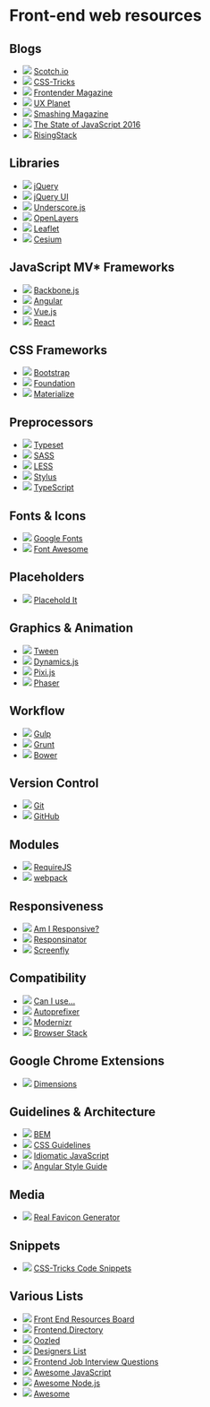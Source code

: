 # Front-end web resources

## Blogs
* ![](http://s2.googleusercontent.com/s2/favicons?domain_url=http://scotch.io) [Scotch.io](http://scotch.io)
* ![](http://s2.googleusercontent.com/s2/favicons?domain_url=http://css-tricks.com) [CSS-Tricks](http://css-tricks.com)
* ![](http://s2.googleusercontent.com/s2/favicons?domain_url=http://frontender.info) [Frontender Magazine](http://frontender.info)
* ![](http://s2.googleusercontent.com/s2/favicons?domain_url=https://uxplanet.org) [UX Planet](https://uxplanet.org)
* ![](http://s2.googleusercontent.com/s2/favicons?domain_url=https://www.smashingmagazine.com) [Smashing Magazine](https://www.smashingmagazine.com)
* ![](http://s2.googleusercontent.com/s2/favicons?domain_url=http://stateofjs.com) [The State of JavaScript 2016](http://stateofjs.com)
* ![](http://s2.googleusercontent.com/s2/favicons?domain_url=https://blog.risingstack.com) [RisingStack](https://blog.risingstack.com)

## Libraries
* ![](http://s2.googleusercontent.com/s2/favicons?domain_url=https://jquery.com) [jQuery](https://jquery.com)
* ![](http://s2.googleusercontent.com/s2/favicons?domain_url=https://jqueryui.com) [jQuery UI](https://jqueryui.com)
* ![](http://s2.googleusercontent.com/s2/favicons?domain_url=http://underscorejs.org) [Underscore.js](http://underscorejs.org)
* ![](http://s2.googleusercontent.com/s2/favicons?domain_url=https://openlayers.org) [OpenLayers](https://openlayers.org)
* ![](http://s2.googleusercontent.com/s2/favicons?domain_url=http://leafletjs.com) [Leaflet](http://leafletjs.com)
* ![](http://s2.googleusercontent.com/s2/favicons?domain_url=https://cesiumjs.org) [Cesium](https://cesiumjs.org)

## JavaScript MV* Frameworks
* ![](http://s2.googleusercontent.com/s2/favicons?domain_url=http://backbonejs.org) [Backbone.js](http://backbonejs.org)
* ![](http://s2.googleusercontent.com/s2/favicons?domain_url=https://angular.io) [Angular](https://angular.io)
* ![](http://s2.googleusercontent.com/s2/favicons?domain_url=http://vuejs.org) [Vue.js](http://vuejs.org)
* ![](http://s2.googleusercontent.com/s2/favicons?domain_url=https://facebook.github.io/react) [React](https://facebook.github.io/react)

## CSS Frameworks
* ![](http://s2.googleusercontent.com/s2/favicons?domain_url=http://getbootstrap.com) [Bootstrap](http://getbootstrap.com)
* ![](http://s2.googleusercontent.com/s2/favicons?domain_url=http://foundation.zurb.com) [Foundation](http://foundation.zurb.com)
* ![](http://s2.googleusercontent.com/s2/favicons?domain_url=http://materializecss.com) [Materialize](http://materializecss.com)

## Preprocessors
* ![](http://s2.googleusercontent.com/s2/favicons?domain_url=https://blot.im/typeset) [Typeset](https://blot.im/typeset)
* ![](http://s2.googleusercontent.com/s2/favicons?domain_url=http://sass-lang.com) [SASS](http://sass-lang.com)
* ![](http://s2.googleusercontent.com/s2/favicons?domain_url=http://lesscss.org) [LESS](http://lesscss.org)
* ![](http://s2.googleusercontent.com/s2/favicons?domain_url=http://stylus-lang.com) [Stylus](http://stylus-lang.com)
* ![](http://s2.googleusercontent.com/s2/favicons?domain_url=http://www.typescriptlang.org) [TypeScript](http://www.typescriptlang.org)

## Fonts & Icons
* ![](http://s2.googleusercontent.com/s2/favicons?domain_url=https://fonts.google.com) [Google Fonts](https://fonts.google.com)
* ![](http://s2.googleusercontent.com/s2/favicons?domain_url=http://fontawesome.io) [Font Awesome](http://fontawesome.io)

## Placeholders
* ![](http://s2.googleusercontent.com/s2/favicons?domain_url=http://placehold.it) [Placehold It](http://placehold.it)

## Graphics & Animation
* ![](http://s2.googleusercontent.com/s2/favicons?domain_url=https://github.com/tweenjs/tween.js) [Tween](https://github.com/tweenjs/tween.js)
* ![](http://s2.googleusercontent.com/s2/favicons?domain_url=http://dynamicsjs.com) [Dynamics.js](http://dynamicsjs.com)
* ![](http://s2.googleusercontent.com/s2/favicons?domain_url=http://www.pixijs.com) [Pixi.js](http://www.pixijs.com)
* ![](http://s2.googleusercontent.com/s2/favicons?domain_url=https://phaser.io) [Phaser](https://phaser.io)

## Workflow
* ![](http://s2.googleusercontent.com/s2/favicons?domain_url=http://gulpjs.com) [Gulp](http://gulpjs.com)
* ![](http://s2.googleusercontent.com/s2/favicons?domain_url=http://gruntjs.com) [Grunt](http://gruntjs.com)
* ![](http://s2.googleusercontent.com/s2/favicons?domain_url=http://bower.io) [Bower](http://bower.io)

## Version Control
* ![](http://s2.googleusercontent.com/s2/favicons?domain_url=https://git-scm.com) [Git](https://git-scm.com)
* ![](http://s2.googleusercontent.com/s2/favicons?domain_url=https://github.com) [GitHub](https://github.com)

## Modules
* ![](http://s2.googleusercontent.com/s2/favicons?domain_url=http://requirejs.org) [RequireJS](http://requirejs.org)
* ![](http://s2.googleusercontent.com/s2/favicons?domain_url=https://webpack.github.io) [webpack](https://webpack.github.io)

## Responsiveness
* ![](http://s2.googleusercontent.com/s2/favicons?domain_url=http://ami.responsivedesign.is) [Am I Responsive?](http://ami.responsivedesign.is)
* ![](http://s2.googleusercontent.com/s2/favicons?domain_url=http://www.responsinator.com) [Responsinator](http://www.responsinator.com)
* ![](http://s2.googleusercontent.com/s2/favicons?domain_url=http://quirktools.com/screenfly) [Screenfly](http://quirktools.com/screenfly)

## Compatibility
* ![](http://s2.googleusercontent.com/s2/favicons?domain_url=http://caniuse.com) [Can I use...](http://caniuse.com)
* ![](http://s2.googleusercontent.com/s2/favicons?domain_url=https://github.com/postcss/autoprefixer) [Autoprefixer](https://github.com/postcss/autoprefixer)
* ![](http://s2.googleusercontent.com/s2/favicons?domain_url=https://modernizr.com) [Modernizr](https://modernizr.com)
* ![](http://s2.googleusercontent.com/s2/favicons?domain_url=https://www.browserstack.com) [Browser Stack](https://www.browserstack.com)

## Google Chrome Extensions
* ![](http://s2.googleusercontent.com/s2/favicons?domain_url=http://felixniklas.com/dimensions) [Dimensions](http://felixniklas.com/dimensions)

## Guidelines & Architecture
* ![](http://s2.googleusercontent.com/s2/favicons?domain_url=https://en.bem.info/methodology) [BEM](https://en.bem.info/methodology)
* ![](http://s2.googleusercontent.com/s2/favicons?domain_url=http://cssguidelin.es) [CSS Guidelines](http://cssguidelin.es)
* ![](http://s2.googleusercontent.com/s2/favicons?domain_url=https://github.com/rwaldron/idiomatic.js) [Idiomatic JavaScript](https://github.com/rwaldron/idiomatic.js)
* ![](http://s2.googleusercontent.com/s2/favicons?domain_url=https://github.com/johnpapa/angular-styleguide/blob/master/a1/README.md) [Angular Style Guide](https://github.com/johnpapa/angular-styleguide/blob/master/a1/README.md)

## Media
* ![](http://s2.googleusercontent.com/s2/favicons?domain_url=http://realfavicongenerator.net) [Real Favicon Generator](http://realfavicongenerator.net)

## Snippets
* ![](http://s2.googleusercontent.com/s2/favicons?domain_url=https://css-tricks.com/snippets) [CSS-Tricks Code Snippets](https://css-tricks.com/snippets)

## Various Lists
* ![](http://s2.googleusercontent.com/s2/favicons?domain_url=https://enboard.co/frontend) [Front End Resources Board](https://enboard.co/frontend)
* ![](http://s2.googleusercontent.com/s2/favicons?domain_url=https://frontend.directory) [Frontend.Directory](https://frontend.directory)
* ![](http://s2.googleusercontent.com/s2/favicons?domain_url=http://oozled.com) [Oozled](http://oozled.com)
* ![](http://s2.googleusercontent.com/s2/favicons?domain_url=https://www.designerslist.info) [Designers List](https://www.designerslist.info)
* ![](http://s2.googleusercontent.com/s2/favicons?domain_url=https://github.com/h5bp/Front-end-Developer-Interview-Questions) [Frontend Job Interview Questions](https://github.com/h5bp/Front-end-Developer-Interview-Questions)
* ![](http://s2.googleusercontent.com/s2/favicons?domain_url=https://github.com/sorrycc/awesome-javascript) [Awesome JavaScript](https://github.com/sorrycc/awesome-javascript)
* ![](http://s2.googleusercontent.com/s2/favicons?domain_url=https://github.com/sindresorhus/awesome-nodejs) [Awesome Node.js](https://github.com/sindresorhus/awesome-nodejs)
* ![](http://s2.googleusercontent.com/s2/favicons?domain_url=https://github.com/sindresorhus/awesome) [Awesome](https://github.com/sindresorhus/awesome)

